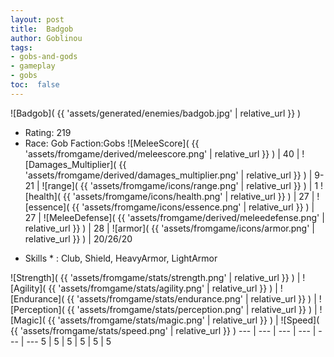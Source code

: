 ```yaml
---
layout: post
title:  Badgob
author: Goblinou
tags:
- gobs-and-gods
- gameplay
- gobs
toc:  false
---
```


![Badgob]( {{ 'assets/generated/enemies/badgob.jpg' | relative_url }} )
- Rating: 219
- Race: Gob  Faction:Gobs
![MeleeScore]( {{ 'assets/fromgame/derived/meleescore.png' | relative_url }} ) | 40 | ![Damages_Multiplier]( {{ 'assets/fromgame/derived/damages_multiplier.png' | relative_url }} ) | 9-21 | ![range]( {{ 'assets/fromgame/icons/range.png' | relative_url }} ) | 1
![health]( {{ 'assets/fromgame/icons/health.png' | relative_url }} ) | 27 | ![essence]( {{ 'assets/fromgame/icons/essence.png' | relative_url }} ) | 27 | ![MeleeDefense]( {{ 'assets/fromgame/derived/meleedefense.png' | relative_url }} ) | 28 | ![armor]( {{ 'assets/fromgame/icons/armor.png' | relative_url }} ) | 20/26/20
* Skills * : Club, Shield, HeavyArmor, LightArmor

![Strength]( {{ 'assets/fromgame/stats/strength.png' | relative_url }} ) | ![Agility]( {{ 'assets/fromgame/stats/agility.png' | relative_url }} ) | ![Endurance]( {{ 'assets/fromgame/stats/endurance.png' | relative_url }} ) | ![Perception]( {{ 'assets/fromgame/stats/perception.png' | relative_url }} ) | ![Magic]( {{ 'assets/fromgame/stats/magic.png' | relative_url }} ) | ![Speed]( {{ 'assets/fromgame/stats/speed.png' | relative_url }} )
--- | --- | --- | --- | --- | ---
5 | 5 | 5 | 5 | 5 | 5
